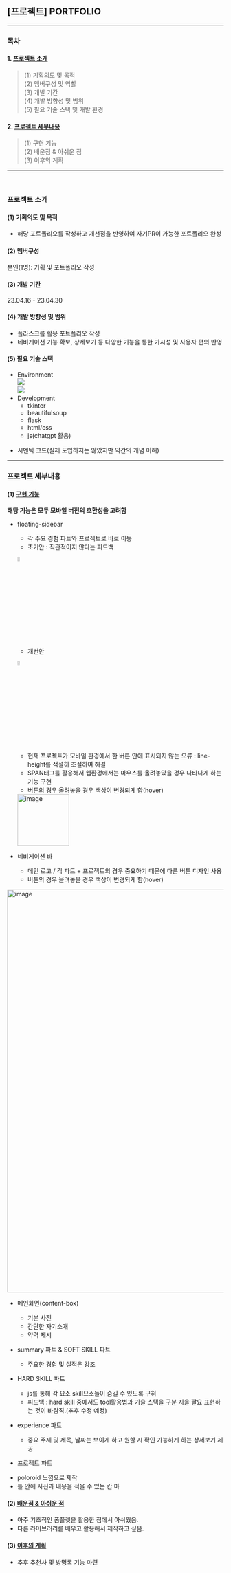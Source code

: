 ## [프로젝트] PORTFOLIO
---
### 목차
#### 1. [프로젝트 소개](#프로젝트-소개)
> (1) 기획의도 및 목적<br>
> (2) 멤버구성 및 역할<br>
> (3) 개발 기간<br>
> (4) 개발 방향성 및 범위<br>
> (5) 필요 기술 스택 및 개발 환경<br>
#### 2. [프로젝트 세부내용](#프로젝트-세부내용)
> (1) 구현 기능<br>
> (2) 배운점 & 아쉬운 점<br>
> (3) 이후의 계획
---
<br>

### 프로젝트 소개

#### (1) 기획의도 및 목적
* 해당 포트폴리오를 작성하고 개선점을 반영하여 자기PR이 가능한 포트폴리오 완성 

#### (2) 멤버구성
본인(1명): 기획 및 포트폴리오 작성 

#### (3) 개발 기간
23.04.16 - 23.04.30

#### (4) 개발 방향성 및 범위
* 플라스크를 활용 포트폴리오 작성
* 네비게이션 기능 확보, 상세보기 등 다양한 기능을 통한 가시성 및 사용자 편의 반영

#### (5) 필요 기술 스택
- Environment<br><img src="https://img.shields.io/badge/windows-0078D6?style=for-the-badge&logo=windows&logoColor=white"/><br><img src="https://img.shields.io/badge/visualstudiocode-007ACC?style=for-the-badge&logo=visualstudiocode&logoColor=white"/>
- Development
  * tkinter
  * beautifulsoup
  * flask
  * html/css
  * js(chatgpt 활용)
+ 시멘틱 코드(실제 도입하지는 않았지만 약간의 개념 이해)

---
### 프로젝트 세부내용

#### (1) [구현 기능](#구현-기능)
**해당 기능은 모두 
모바일 버전의 호환성을 고려함**
 * floating-sidebar
    - 각 주요 경험 파트와 프로젝트로 바로 이동
    - 초기안 : 직관적이지 않다는 피드백
   
    <img src="https://user-images.githubusercontent.com/99776305/235339000-f2f53ea4-b10c-4237-8fc3-387de3b0e27d.png" width="10%" height="5%" title="px(픽셀) 크기 설정" alt="RubberDuck"></img> 
    - 개선안
    
    <img src="https://user-images.githubusercontent.com/99776305/235339086-44054cc0-f41a-41d9-bf35-4a041eb88db9.png" width="10%" height="5%" title="px(픽셀) 크기 설정" alt="RubberDuck"></img>
    - 현재 프로젝트가 모바일 환경에서 한 버튼 안에 표시되지 않는 오류 : line-height를 적절히 조절하여 해결
    - SPAN태그를 활용해서 웹환경에서는 마우스를 올려놓았을 경우 나타나게 하는 기능 구현
    - 버튼의 경우 올려놓을 경우 색상이 변경되게 함(hover)
    
    <img width="120" alt="image" src="https://user-images.githubusercontent.com/99776305/235339149-c031aeb6-d821-4fc0-90e9-64ed059f121d.png">
    
  * 네비게이션 바
    - 메인 로고 / 각 파트 + 프로젝트의 경우 중요하기 때문에 다른 버튼 디자인 사용
    - 버튼의 경우 올려놓을 경우 색상이 변경되게 함(hover)
   <img width="938" alt="image" src="https://user-images.githubusercontent.com/99776305/235338129-ea3cce53-3fd8-419b-a82d-079c1555786a.png">
    
    
  * 메인화면(content-box)
    - 기본 사진
    - 간단한 자기소개
    - 약력 제시
    
  * summary 파트 & SOFT SKILL 파트
    - 주요한 경험 및 실적은 강조
    
  * HARD SKILL 파트
    - js를 통해 각 요소 skill요소들이 숨길 수 있도록 구혀
    - 피드백 : hard skill 중에서도 tool활용법과 기술 스택을 구분 지을 팔요 표현하는 것이 바람직.(추후 수정 예정)
  
  * experience 파트
    - 중요 주제 및 제목, 날짜는 보이게 하고 원할 시 확인 가능하게 하는 상세보기 제공
  
  * 프로젝트 파트
   - poloroid 느낌으로 제작
   - 틀 안에 사진과 내용을 적을 수 있는 칸 마
    
#### (2) [배운점 & 아쉬운 점](#배운점-&-아쉬운-점)
  * 아주 기초적인 폼플렛을 활용한 점에서 아쉬웠음.
  * 다른 라이브러리를 배우고 활용해서 제작하고 싶음.
#### (3) [이후의 계획](#이후의-계획)
  * 추후 추천사 및 방명록 기능 마련


